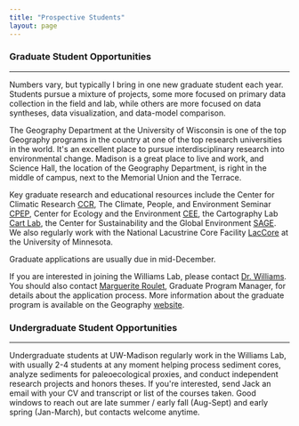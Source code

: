 ```yaml
---
title: "Prospective Students"
layout: page
---
```


### Graduate Student Opportunities
<hr>

Numbers vary, but typically I bring in one new graduate student each year.  Students pursue a mixture of projects, some more focused on primary data collection in the field and lab, while others are more focused on data syntheses, data visualization, and data-model comparison.

The Geography Department at the University of Wisconsin is one of the top Geography programs in the country at one of the top research universities in the world.  It's an excellent place to pursue interdisciplinary research into environmental change. Madison is a great place to live and work, and Science Hall, the location of the Geography Department, is right in the middle of campus, next to the Memorial Union and the Terrace.

Key graduate research and educational resources include the Center for Climatic Research [CCR](http://nelson.wisc.edu/ccr/index.php), The Climate, People, and Environment Seminar [CPEP](https://ccr.nelson.wisc.edu/cpep-seminars/), Center for Ecology and the Environment [CEE](ecology.wisc.edu), the Cartography Lab [Cart Lab](http://www.geography.wisc.edu/cartography/), the Center for Sustainability and the Global Environment [SAGE](http://nelson.wisc.edu/sage/).  We also regularly work with the National Lacustrine Core Facility [LacCore](http://lrc.geo.umn.edu/laccore/) at the University of Minnesota.

Graduate applications are usually due in mid-December.  

If you are interested in joining the Williams Lab, please contact [Dr. Williams](mailto:jwwilliams1@wisc.edu). You should also contact [Marguerite Roulet](mailto:maroulet@wisc.edu), Graduate Program Manager, for details about the application process.  More information about the graduate program is available on the Geography [website](https://geography.wisc.edu/). 

### Undergraduate Student Opportunities
<hr>
Undergraduate students at UW-Madison regularly work in the Williams Lab, with usually 2-4 students at any moment helping process sediment cores, analyze sediments for paleoecological proxies, and conduct independent research projects and honors theses.  If you're interested, send Jack an email with your CV and transcript or list of the courses taken.  Good windows to reach out are late summer / early fall (Aug-Sept) and early spring (Jan-March), but contacts welcome anytime.
